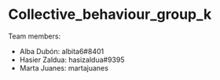 # Collective_behaviour_group_k

Team members: 
  - Alba Dubón: albita6#8401
  - Hasier Zaldua: hasizaldua#9395
  - Marta Juanes: martajuanes
